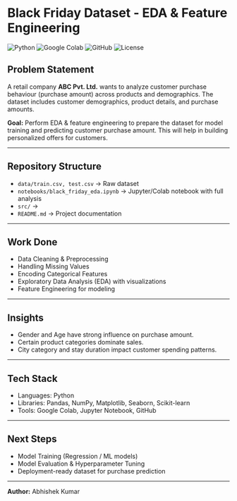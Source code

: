 # Black Friday Dataset - EDA & Feature Engineering

![Python](https://img.shields.io/badge/Python-3.8%2B-blue?logo=python&logoColor=white)
![Google Colab](https://img.shields.io/badge/Colab-Notebook-orange?logo=googlecolab&logoColor=white)
![GitHub](https://img.shields.io/badge/GitHub-Repository-black?logo=github)
![License](https://img.shields.io/badge/License-MIT-green)

## Problem Statement
A retail company **ABC Pvt. Ltd.** wants to analyze customer purchase behaviour (purchase amount) across products and demographics. The dataset includes customer demographics, product details, and purchase amounts.  

**Goal:** Perform EDA & feature engineering to prepare the dataset for model training and predicting customer purchase amount. This will help in building personalized offers for customers.

---

## Repository Structure
- `data/train.csv, test.csv` → Raw dataset  
- `notebooks/black_friday_eda.ipynb` → Jupyter/Colab notebook with full analysis  
- `src/` →
- `README.md` → Project documentation  

---

## Work Done
- Data Cleaning & Preprocessing  
- Handling Missing Values  
- Encoding Categorical Features  
- Exploratory Data Analysis (EDA) with visualizations  
- Feature Engineering for modeling  

---

## Insights
- Gender and Age have strong influence on purchase amount.  
- Certain product categories dominate sales.  
- City category and stay duration impact customer spending patterns.  

---

## Tech Stack
- Languages: Python  
- Libraries: Pandas, NumPy, Matplotlib, Seaborn, Scikit-learn  
- Tools: Google Colab, Jupyter Notebook, GitHub  

---

## Next Steps
- Model Training (Regression / ML models)  
- Model Evaluation & Hyperparameter Tuning  
- Deployment-ready dataset for purchase prediction  

---

**Author:** Abhishek Kumar  
